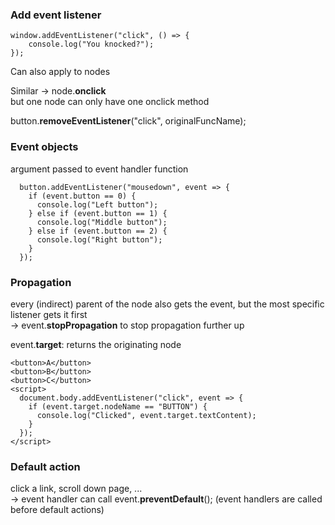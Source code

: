 ### Add event listener
```
window.addEventListener("click", () => {  
    console.log("You knocked?");  
});
```
Can also apply to nodes

Similar -> node.**onclick**  
but one node can only have one onclick method

button.**removeEventListener**("click", originalFuncName);

### Event objects
argument passed to event handler function

```
  button.addEventListener("mousedown", event => {  
    if (event.button == 0) {  
      console.log("Left button");  
    } else if (event.button == 1) {  
      console.log("Middle button");  
    } else if (event.button == 2) {  
      console.log("Right button");  
    }  
  });
```

### Propagation
every (indirect) parent of the node also gets the event, but the most specific listener gets it first  
-> event.**stopPropagation** to stop propagation further up

event.**target**: returns the originating node
```
<button>A</button>  
<button>B</button>  
<button>C</button>  
<script>  
  document.body.addEventListener("click", event => {  
    if (event.target.nodeName == "BUTTON") {  
      console.log("Clicked", event.target.textContent);  
    }  
  });
</script>
```

### Default action
click a link, scroll down page, ...  
-> event handler can call event.**preventDefault**(); (event handlers are called before default actions)
